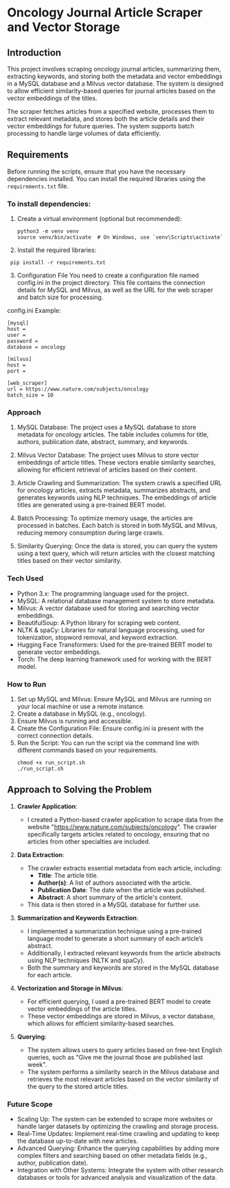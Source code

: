 # Oncology Journal Article Scraper and Vector Storage

## Introduction

This project involves scraping oncology journal articles, summarizing them, extracting keywords, and storing both the metadata and vector embeddings in a MySQL database and a Milvus vector database. The system is designed to allow efficient similarity-based queries for journal articles based on the vector embeddings of the titles.

The scraper fetches articles from a specified website, processes them to extract relevant metadata, and stores both the article details and their vector embeddings for future queries. The system supports batch processing to handle large volumes of data efficiently.

## Requirements

Before running the scripts, ensure that you have the necessary dependencies installed. You can install the required libraries using the `requirements.txt` file.

### To install dependencies:
1. Create a virtual environment (optional but recommended):
   ```
   python3 -m venv venv
   source venv/bin/activate  # On Windows, use `venv\Scripts\activate`
   ```

2. Install the required libraries:
 ```
  pip install -r requirements.txt
 ```
3. Configuration File
You need to create a configuration file named config.ini in the project directory. This file contains the connection details for MySQL and Milvus, as well as the URL for the web scraper and batch size for processing.

config.ini Example:
```
[mysql]
host = 
user = 
password = 
database = oncology

[milvus]
host = 
port = 

[web_scraper]
url = https://www.nature.com/subjects/oncology
batch_size = 10
```

### Approach
1. MySQL Database: The project uses a MySQL database to store metadata for oncology articles. The table includes columns for title, authors, publication date, abstract, summary, and keywords.

2. Milvus Vector Database: The project uses Milvus to store vector embeddings of article titles. These vectors enable similarity searches, allowing for efficient retrieval of articles based on their content.

2. Article Crawling and Summarization: The system crawls a specified URL for oncology articles, extracts metadata, summarizes abstracts, and generates keywords using NLP techniques. The embeddings of article titles are generated using a pre-trained BERT model.

4. Batch Processing: To optimize memory usage, the articles are processed in batches. Each batch is stored in both MySQL and Milvus, reducing memory consumption during large crawls.

5. Similarity Querying: Once the data is stored, you can query the system using a text query, which will return articles with the closest matching titles based on their vector similarity.

### Tech Used
+ Python 3.x: The programming language used for the project.
+ MySQL: A relational database management system to store metadata.
+ Milvus: A vector database used for storing and searching vector embeddings.
+ BeautifulSoup: A Python library for scraping web content.
+ NLTK & spaCy: Libraries for natural language processing, used for tokenization, stopword removal, and keyword extraction.
+ Hugging Face Transformers: Used for the pre-trained BERT model to generate vector embeddings.
+ Torch: The deep learning framework used for working with the BERT model.

### How to Run
1. Set up MySQL and Milvus: Ensure MySQL and Milvus are running on your local machine or use a remote instance.
2. Create a database in MySQL (e.g., oncology).
3. Ensure Milvus is running and accessible.
4. Create the Configuration File: Ensure config.ini is present with the correct connection details.
5. Run the Script: You can run the script via the command line with different commands based on your requirements.
   ```
   chmod +x run_script.sh
   ./run_script.sh
   ```

## Approach to Solving the Problem

1. **Crawler Application**: 
   - I created a Python-based crawler application to scrape data from the website "https://www.nature.com/subjects/oncology". The crawler specifically targets articles related to oncology, ensuring that no articles from other specialties are included.
   
2. **Data Extraction**: 
   - The crawler extracts essential metadata from each article, including:
     - **Title**: The article title.
     - **Author(s)**: A list of authors associated with the article.
     - **Publication Date**: The date when the article was published.
     - **Abstract**: A short summary of the article's content.
   - This data is then stored in a MySQL database for further use.

3. **Summarization and Keywords Extraction**: 
   - I implemented a summarization technique using a pre-trained language model to generate a short summary of each article’s abstract.
   - Additionally, I extracted relevant keywords from the article abstracts using NLP techniques (NLTK and spaCy).
   - Both the summary and keywords are stored in the MySQL database for each article.

4. **Vectorization and Storage in Milvus**: 
   - For efficient querying, I used a pre-trained BERT model to create vector embeddings of the article titles.
   - These vector embeddings are stored in Milvus, a vector database, which allows for efficient similarity-based searches.

5. **Querying**: 
   - The system allows users to query articles based on free-text English queries, such as "Give me the journal those are published last week".
   - The system performs a similarity search in the Milvus database and retrieves the most relevant articles based on the vector similarity of the query to the stored article titles.


### Future Scope
* Scaling Up: The system can be extended to scrape more websites or handle larger datasets by optimizing the crawling and storage process.
* Real-Time Updates: Implement real-time crawling and updating to keep the database up-to-date with new articles.
* Advanced Querying: Enhance the querying capabilities by adding more complex filters and searching based on other metadata fields (e.g., author, publication date).
* Integration with Other Systems: Integrate the system with other research databases or tools for advanced analysis and visualization of the data.
